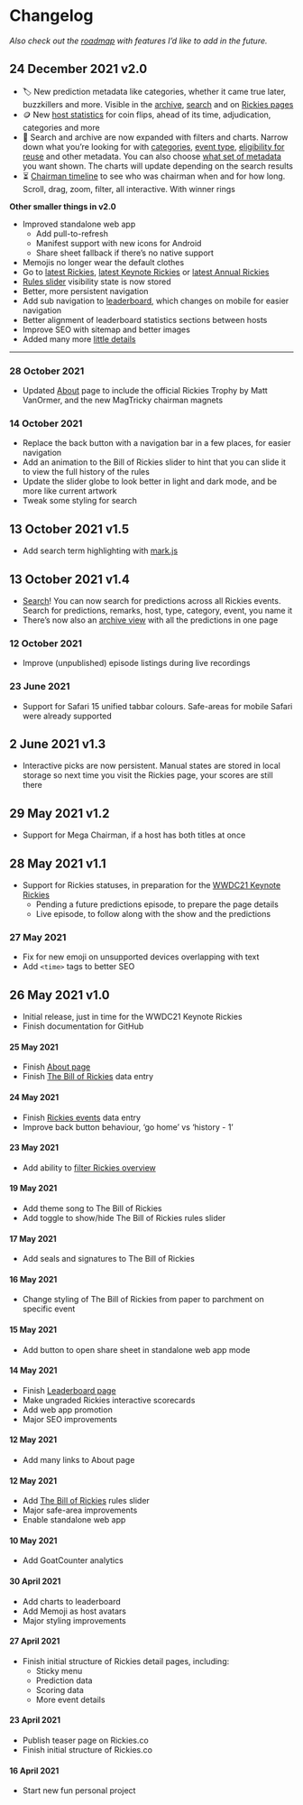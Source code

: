 # Changelog

_Also check out the [roadmap](Roadmap.md) with features I’d like to add in the future._

## 24 December 2021 v2.0

-   🏷 New prediction metadata like categories, whether it came true later, buzzkillers and more. Visible in the [archive](https://rickies.co/archive), [search](https://rickies.co/?search=promotion#results) and on [Rickies pages](https://rickies.co/keynote-oct-2020#flexies)
-   🪙 New [host statistics](https://rickies.co/leaderboard#stats) for coin flips, ahead of its time, adjudication, categories and more
-   🔎 Search and archive are now expanded with filters and charts. Narrow down what you’re looking for with [categories](https://rickies.co/?search=&category%5B%5D=hardware#results), [event type](https://rickies.co/?search=&rickies_event=wwdc#results), [eligibility for reuse](https://rickies.co/?search=&reusable=on) and other metadata. You can also choose [what set of metadata](https://rickies.co/?search=&display=age#results) you want shown. The charts will update depending on the search results
-   ⏳ [Chairman timeline](https://rickies.co/leaderboard#timeline) to see who was chairman when and for how long. Scroll, drag, zoom, filter, all interactive. With winner rings

**Other smaller things in v2.0**

-   Improved standalone web app
    -   Add pull-to-refresh
    -   Manifest support with new icons for Android
    -   Share sheet fallback if there’s no native support
-   Memojis no longer wear the default clothes
-   Go to [latest Rickies](https://rickies.co/latest), [latest Keynote Rickies](https://rickies.co/latest-keynote) or [latest Annual Rickies](https://rickies.co/latest-annual)
-   [Rules slider](https://rickies.co/billof) visibility state is now stored
-   Better, more persistent navigation
-   Add sub navigation to [leaderboard](https://rickies.co/leaderboard), which changes on mobile for easier navigation
-   Better alignment of leaderboard statistics sections between hosts
-   Improve SEO with sitemap and better images
-   Added many more [little details](Details.md)

---

### 28 October 2021

-   Updated [About](https://rickies.co/about) page to include the official Rickies Trophy by Matt VanOrmer, and the new MagTricky chairman magnets

### 14 October 2021

-   Replace the back button with a navigation bar in a few places, for easier navigation
-   Add an animation to the Bill of Rickies slider to hint that you can slide it to view the full history of the rules
-   Update the slider globe to look better in light and dark mode, and be more like current artwork
-   Tweak some styling for search

## 13 October 2021 v1.5

-   Add search term highlighting with [mark.js](https://markjs.io)

## 13 October 2021 v1.4

-   [Search](https://rickies.co/?search=refresh+rate)! You can now search for predictions across all Rickies events. Search for predictions, remarks, host, type, category, event, you name it
-   There’s now also an [archive view](https://rickies.co/archive) with all the predictions in one page

### 12 October 2021

-   Improve (unpublished) episode listings during live recordings

### 23 June 2021

-   Support for Safari 15 unified tabbar colours. Safe-areas for mobile Safari were already supported

## 2 June 2021 v1.3

-   Interactive picks are now persistent. Manual states are stored in local storage so next time you visit the Rickies page, your scores are still there

## 29 May 2021 v1.2

-   Support for Mega Chairman, if a host has both titles at once

## 28 May 2021 v1.1

-   Support for Rickies statuses, in preparation for the [WWDC21 Keynote Rickies](https://rickies.co/keynote-jun-2021)
    -   Pending a future predictions episode, to prepare the page details
    -   Live episode, to follow along with the show and the predictions

### 27 May 2021

-   Fix for new emoji on unsupported devices overlapping with text
-   Add `<time>` tags to better SEO

## 26 May 2021 v1.0

-   Initial release, just in time for the WWDC21 Keynote Rickies
-   Finish documentation for GitHub

#### 25 May 2021

-   Finish [About page](https://rickies.co/about)
-   Finish [The Bill of Rickies](https://rickies.co/billof) data entry

#### 24 May 2021

-   Finish [Rickies events](https://rickies.co/) data entry
-   Improve back button behaviour, ‘go home’ vs ‘history - 1’

#### 23 May 2021

-   Add ability to [filter Rickies overview](https://rickies.co/annual)

#### 19 May 2021

-   Add theme song to The Bill of Rickies
-   Add toggle to show/hide The Bill of Rickies rules slider

#### 17 May 2021

-   Add seals and signatures to The Bill of Rickies

#### 16 May 2021

-   Change styling of The Bill of Rickies from paper to parchment on specific event

#### 15 May 2021

-   Add button to open share sheet in standalone web app mode

#### 14 May 2021

-   Finish [Leaderboard page](https://rickies.co/leaderboard)
-   Make ungraded Rickies interactive scorecards
-   Add web app promotion
-   Major SEO improvements

#### 12 May 2021

-   Add many links to About page

#### 12 May 2021

-   Add [The Bill of Rickies](https://rickies.co/billof) rules slider
-   Major safe-area improvements
-   Enable standalone web app

#### 10 May 2021

-   Add GoatCounter analytics

#### 30 April 2021

-   Add charts to leaderboard
-   Add Memoji as host avatars
-   Major styling improvements

#### 27 April 2021

-   Finish initial structure of Rickies detail pages, including:
    -   Sticky menu
    -   Prediction data
    -   Scoring data
    -   More event details

#### 23 April 2021

-   Publish teaser page on Rickies.co
-   Finish initial structure of Rickies.co

#### 16 April 2021

-   Start new fun personal project
